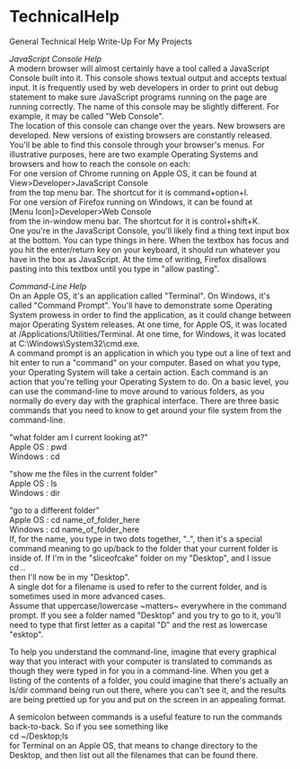 # TechnicalHelp  
General Technical Help Write-Up For My Projects  
  
  
  
  
*JavaScript Console Help*  
A modern browser will almost certainly have a tool called a JavaScript Console built into it. This console shows textual output and accepts textual input. It is frequently used by web developers in order to print out debug statement to make sure JavaScript programs running on the page are running correctly. The name of this console may be slightly different. For example, it may be called "Web Console".  
The location of this console can change over the years. New browsers are developed. New versions of existing browsers are constantly released.  
You'll be able to find this console through your browser's menus. For illustrative purposes, here are two example Operating Systems and browsers and how to reach the console on each:  
For one version of Chrome running on Apple OS, it can be found at  
View>Developer>JavaScript Console  
from the top menu bar. The shortcut for it is command+option+I.  
For one version of Firefox running on Windows, it can be found at  
[Menu Icon]>Developer>Web Console  
from the in-window menu bar. The shortcut for it is control+shift+K.  
One you're in the JavaScript Console, you'll likely find a thing text input box at the bottom. You can type things in here. When the textbox has focus and you hit the enter/return key on your keyboard, it should run whatever you have in the box as JavaScript. At the time of writing, Firefox disallows pasting into this textbox until you type in "allow pasting".  
  
  
  
  
*Command-Line Help*  
On an Apple OS, it's an application called "Terminal". On Windows, it's called "Command Prompt". You'll have to demonstrate some Operating System prowess in order to find the application, as it could change between major Operating System releases. At one time, for Apple OS, it was located at /Applications/Utilities/Terminal. At one time, for Windows, it was located at C:\Windows\System32\cmd.exe.  
A command prompt is an application in which you type out a line of text and hit enter to run a "command" on your computer. Based on what you type, your Operating System will take a certain action. Each command is an action that you're telling your Operating System to do. On a basic level, you can use the command-line to move around to various folders, as you normally do every day with the graphical interface. There are three basic commands that you need to know to get around your file system from the command-line.  
  
"what folder am I current looking at?"  
Apple OS : pwd  
Windows : cd  
  
"show me the files in the current folder"  
Apple OS : ls  
Windows : dir  
  
"go to a different folder"  
Apple OS : cd name_of_folder_here  
Windows : cd name_of_folder_here  
If, for the name, you type in two dots together, "..", then it's a special command meaning to go up/back to the folder that your current folder is inside of. If I'm in the "sliceofcake" folder on my "Desktop", and I issue  
cd ..  
then I'll now be in my "Desktop".  
A single dot for a filename is used to refer to the current folder, and is sometimes used in more advanced cases.  
Assume that uppercase/lowercase ~matters~ everywhere in the command prompt. If you see a folder named "Desktop" and you try to go to it, you'll need to type that first letter as a capital "D" and the rest as lowercase "esktop".  
  
To help you understand the command-line, imagine that every graphical way that you interact with your computer is translated to commands as though they were typed in for you in a command-line. When you get a listing of the contents of a folder, you could imagine that there's actually an ls/dir command being run out there, where you can't see it, and the results are being prettied up for you and put on the screen in an appealing format.  
  
A semicolon between commands is a useful feature to run the commands back-to-back. So if you see something like  
cd ~/Desktop;ls  
for Terminal on an Apple OS, that means to change directory to the Desktop, and then list out all the filenames that can be found there.  